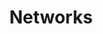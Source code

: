 ---
title : "Networks"
service_list:
# service item loop
- name : "[British Society for Population Studies](https://www.lse.ac.uk/social-policy/research/Research-clusters/british-society-for-population-studies)"
  image : "images/icons/bsps-logo.png"
  
# service item loop
- name : "[Population Association of America](https://www.populationassociation.org/home)"
  image : "images/icons/paa-logo.png"
  
# service item loop
- name : "[Association of American Geographers](https://www.aag.org)"
  image : "images/icons/aag_logo_bw.png"


# custom style
custom_class: "" 
custom_attributes: "" 
custom_css: ""
---